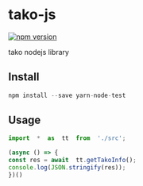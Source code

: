 # tako-js
[![npm version](https://img.shields.io/badge/npm-1.0.7-brightgreen.svg)](https://www.npmjs.com/package/yarn-node-test)

tako nodejs library

## Install
```javascript
npm install --save yarn-node-test
```

## Usage
```javascript
import  *  as  tt  from  './src';

(async () => {
const res = await  tt.getTakoInfo();
console.log(JSON.stringify(res));
})()
```